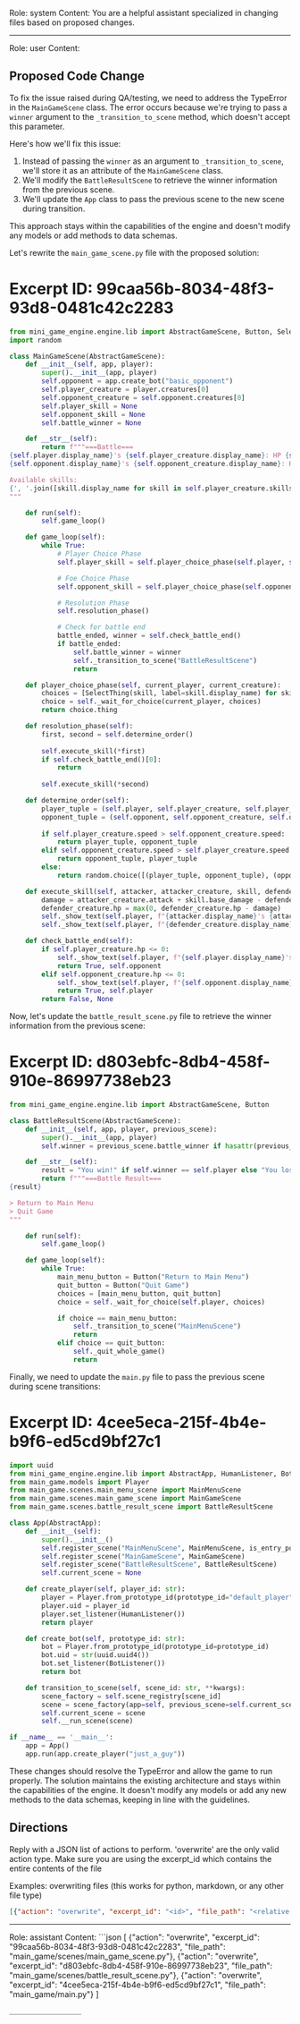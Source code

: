 Role: system
Content: You are a helpful assistant specialized in changing files based on proposed changes.
__________________
Role: user
Content: 
## Proposed Code Change
To fix the issue raised during QA/testing, we need to address the TypeError in the `MainGameScene` class. The error occurs because we're trying to pass a `winner` argument to the `_transition_to_scene` method, which doesn't accept this parameter.

Here's how we'll fix this issue:

1. Instead of passing the `winner` as an argument to `_transition_to_scene`, we'll store it as an attribute of the `MainGameScene` class.
2. We'll modify the `BattleResultScene` to retrieve the winner information from the previous scene.
3. We'll update the `App` class to pass the previous scene to the new scene during transition.

This approach stays within the capabilities of the engine and doesn't modify any models or add methods to data schemas.

Let's rewrite the `main_game_scene.py` file with the proposed solution:

# Excerpt ID: 99caa56b-8034-48f3-93d8-0481c42c2283
```python main_game/scenes/main_game_scene.py
from mini_game_engine.engine.lib import AbstractGameScene, Button, SelectThing
import random

class MainGameScene(AbstractGameScene):
    def __init__(self, app, player):
        super().__init__(app, player)
        self.opponent = app.create_bot("basic_opponent")
        self.player_creature = player.creatures[0]
        self.opponent_creature = self.opponent.creatures[0]
        self.player_skill = None
        self.opponent_skill = None
        self.battle_winner = None

    def __str__(self):
        return f"""===Battle===
{self.player.display_name}'s {self.player_creature.display_name}: HP {self.player_creature.hp}/{self.player_creature.max_hp}
{self.opponent.display_name}'s {self.opponent_creature.display_name}: HP {self.opponent_creature.hp}/{self.opponent_creature.max_hp}

Available skills:
{', '.join([skill.display_name for skill in self.player_creature.skills])}
"""

    def run(self):
        self.game_loop()

    def game_loop(self):
        while True:
            # Player Choice Phase
            self.player_skill = self.player_choice_phase(self.player, self.player_creature)

            # Foe Choice Phase
            self.opponent_skill = self.player_choice_phase(self.opponent, self.opponent_creature)

            # Resolution Phase
            self.resolution_phase()

            # Check for battle end
            battle_ended, winner = self.check_battle_end()
            if battle_ended:
                self.battle_winner = winner
                self._transition_to_scene("BattleResultScene")
                return

    def player_choice_phase(self, current_player, current_creature):
        choices = [SelectThing(skill, label=skill.display_name) for skill in current_creature.skills]
        choice = self._wait_for_choice(current_player, choices)
        return choice.thing

    def resolution_phase(self):
        first, second = self.determine_order()
        
        self.execute_skill(*first)
        if self.check_battle_end()[0]:
            return
        
        self.execute_skill(*second)

    def determine_order(self):
        player_tuple = (self.player, self.player_creature, self.player_skill, self.opponent_creature)
        opponent_tuple = (self.opponent, self.opponent_creature, self.opponent_skill, self.player_creature)
        
        if self.player_creature.speed > self.opponent_creature.speed:
            return player_tuple, opponent_tuple
        elif self.opponent_creature.speed > self.player_creature.speed:
            return opponent_tuple, player_tuple
        else:
            return random.choice([(player_tuple, opponent_tuple), (opponent_tuple, player_tuple)])

    def execute_skill(self, attacker, attacker_creature, skill, defender_creature):
        damage = attacker_creature.attack + skill.base_damage - defender_creature.defense
        defender_creature.hp = max(0, defender_creature.hp - damage)
        self._show_text(self.player, f"{attacker.display_name}'s {attacker_creature.display_name} used {skill.display_name}!")
        self._show_text(self.player, f"{defender_creature.display_name} took {damage} damage!")

    def check_battle_end(self):
        if self.player_creature.hp <= 0:
            self._show_text(self.player, f"{self.player.display_name}'s {self.player_creature.display_name} fainted!")
            return True, self.opponent
        elif self.opponent_creature.hp <= 0:
            self._show_text(self.player, f"{self.opponent.display_name}'s {self.opponent_creature.display_name} fainted!")
            return True, self.player
        return False, None
```

Now, let's update the `battle_result_scene.py` file to retrieve the winner information from the previous scene:

# Excerpt ID: d803ebfc-8db4-458f-910e-86997738eb23
```python main_game/scenes/battle_result_scene.py
from mini_game_engine.engine.lib import AbstractGameScene, Button

class BattleResultScene(AbstractGameScene):
    def __init__(self, app, player, previous_scene):
        super().__init__(app, player)
        self.winner = previous_scene.battle_winner if hasattr(previous_scene, 'battle_winner') else None

    def __str__(self):
        result = "You win!" if self.winner == self.player else "You lose!"
        return f"""===Battle Result===
{result}

> Return to Main Menu
> Quit Game
"""

    def run(self):
        self.game_loop()

    def game_loop(self):
        while True:
            main_menu_button = Button("Return to Main Menu")
            quit_button = Button("Quit Game")
            choices = [main_menu_button, quit_button]
            choice = self._wait_for_choice(self.player, choices)

            if choice == main_menu_button:
                self._transition_to_scene("MainMenuScene")
                return
            elif choice == quit_button:
                self._quit_whole_game()
                return
```

Finally, we need to update the `main.py` file to pass the previous scene during scene transitions:

# Excerpt ID: 4cee5eca-215f-4b4e-b9f6-ed5cd9bf27c1
```python main_game/main.py
import uuid
from mini_game_engine.engine.lib import AbstractApp, HumanListener, BotListener
from main_game.models import Player
from main_game.scenes.main_menu_scene import MainMenuScene
from main_game.scenes.main_game_scene import MainGameScene
from main_game.scenes.battle_result_scene import BattleResultScene

class App(AbstractApp):
    def __init__(self):
        super().__init__()
        self.register_scene("MainMenuScene", MainMenuScene, is_entry_point=True)
        self.register_scene("MainGameScene", MainGameScene)
        self.register_scene("BattleResultScene", BattleResultScene)
        self.current_scene = None

    def create_player(self, player_id: str):
        player = Player.from_prototype_id(prototype_id="default_player")
        player.uid = player_id
        player.set_listener(HumanListener())
        return player

    def create_bot(self, prototype_id: str):
        bot = Player.from_prototype_id(prototype_id=prototype_id)
        bot.uid = str(uuid.uuid4())
        bot.set_listener(BotListener())
        return bot

    def transition_to_scene(self, scene_id: str, **kwargs):
        scene_factory = self.scene_registry[scene_id]
        scene = scene_factory(app=self, previous_scene=self.current_scene, **kwargs)
        self.current_scene = scene
        self.__run_scene(scene)

if __name__ == '__main__':
    app = App()
    app.run(app.create_player("just_a_guy"))
```

These changes should resolve the TypeError and allow the game to run properly. The solution maintains the existing architecture and stays within the capabilities of the engine. It doesn't modify any models or add any new methods to the data schemas, keeping in line with the guidelines.

## Directions
Reply with a JSON list of actions to perform. 'overwrite' are the only valid action type. 
Make sure you are using the excerpt_id which contains the entire contents of the file

Examples:
overwriting files (this works for python, markdown, or any other file type)
```json output_example1
[{"action": "overwrite", "excerpt_id": "<id>", "file_path": "<relative file path>"}]
```

__________________
Role: assistant
Content: ```json
[
    {"action": "overwrite", "excerpt_id": "99caa56b-8034-48f3-93d8-0481c42c2283", "file_path": "main_game/scenes/main_game_scene.py"},
    {"action": "overwrite", "excerpt_id": "d803ebfc-8db4-458f-910e-86997738eb23", "file_path": "main_game/scenes/battle_result_scene.py"},
    {"action": "overwrite", "excerpt_id": "4cee5eca-215f-4b4e-b9f6-ed5cd9bf27c1", "file_path": "main_game/main.py"}
]
```
__________________
